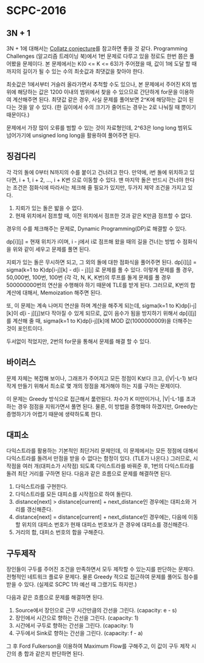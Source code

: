 # SCPC-2016
## 3N + 1
3N + 1에 대해서는 [Collatz conjecture](https://en.wikipedia.org/wiki/Collatz_conjecture)를 참고하면 좋을 것 같다.
Programming Challenges (알고리즘 트레이닝 북)에서 1번 문제로 다루고 있을 정로도 한번 쯤은 풀어봤을 문제이다.
본 문제에서는 K(0 <= K <= 63)가 주어졌을 때, 값이 1에 도달 할 때까지의 길이가 될 수 있는 수의 최솟값과 최댓값을 찾아야 한다.

최솟값은 1에서부터 거슬러 올라가면서 추척할 수도 있으나, 본 문제에서 주어진 K의 범위에 해당하는 값은 1200 이내의 범위에서 찾을 수 있으므로 간단하게 for문을 이용하여 계산해주면 된다.
최댓값 같은 경우, 사실 문제를 풀어보면 2^K에 해당하는 값이 된다는 것을 알 수 있다. (한 길이에서 수의 크기가 줄어드는 경우는 2로 나눠질 때 뿐이기 때문이다.)

문제에서 가장 많이 오류를 범할 수 있는 것이 자료형인데, 2^63은 long long 범위도 넘어가기에 unsigned long long을 활용하여 풀어주면 된다.

## 징검다리
각 각의 돌에 0부터 N까지의 수를 붙이고 건너려고 한다. 만약에, i번 돌에 위치하고 있다면, i + 1, i + 2, ..., i + K번 으로 이동할 수 있다.
맨 마지막 돌은 반드시 건너야 한다는 조건은 점화식에 따라서는 체크해 줄 필요가 있지만, 두가지 제약 조건을 가지고 있다.
1. 지뢰가 있는 돌은 밟을 수 없다.
2. 현재 위치에서 점프할 때, 이전 위치에서 점프한 것과 같은 K만큼 점프할 수 없다.

경우의 수를 체크해주는 문제로, Dynamic Programming(DP)로 해결할 수 있다.

dp[i][j] =  현재 위치가 i이며, i - j에서 i로 점프해 왔을 때의 길을 건너는 방법 수
점화식을 위와 같이 세우고 문제를 풀면 된다.

지뢰가 있는 돌은 무시하면 되고, 그 외의 돌에 대한 점화식을 풀어주면 된다.
dp[i][j] = sigma(k=1 to K)dp[i-j][k] - d[i - j][j] 로 문제를 풀 수 있다.
이렇게 문제를 풀 경우, 50,000번, 100번, 100번 (각 각, N, K, K번)의 루프를 돌게 문제를 풀 경우 500000000번의 연산을 수행해야 하기 때문에 TLE를 받게 된다. 그러므로, K번의 합 계산에 대해서, Memoization 해주면 된다.


또, 이 문제는 계속 나머지 연산을 하며 계산을 해주게 되는데, sigma(k=1 to K)dp[i-j][k]이 d[i - j][j]보다 작아질 수 있게 되므로, 값이 음수가 됨을 방지하기 위해서 dp[i][j]를 계산해 줄 때, sigma(k=1 to K)dp[i-j][k]에 MOD 값(1000000009)을 더해주는 것이 포인트이다.

두서없이 적었지만, 2번의 for문을 통해서 문제를 해결 할 수 있다.

## 바이러스
문제 자체는 복잡해 보이나, 그래프가 주어지고 모든 정점이 K보다 크고, (|V|-L-1) 보다 작게 만들기 위해서 최소로 몇 개의 정점을 제거해야 하는 지를 구하는 문제이다.

이 문제는 Greedy 방식으로 접근해서 풂련된다. 차수가 K 미만이거나, |V|-L-1를 초과하는 경우 점점을 지워가면서 풀면 된다.
물론, 이 방법을 증명해야 하겠지만, Greedy는 증명하기가 어렵기 때문에 생략하도록 한다.

## 대피소
다익스트라를 활용하는 기본적인 최단거리 문제인데, 이 문제에서는 모든 정점에 대해서 다익스트라를 돌려서 만점을 받을 수 없다는 함정이 있다. (TLE가 나온다.)
그러므로, 시작점을 여러 개(대피소가 시작점) 되도록 다익스트라를 바꿔준 후, 1번의 다익스트라를 돌려 최단 거리를 구하면 된다.
다음과 같은 흐름으로 문제를 해결하면 된다.

1. 다익스트라를 구현한다.
2. 다익스트라를 모든 대피소를 시작점으로 하여 돌린다.
3. distance[next] > distance[current] + next_distance인 경우에는 대피소와 거리를 갱신해준다.
4. distance[next] = distance[current] + next_distance인 경우에는, 다음에 이동할 위치의 대피소 번호가 현재 대피소 번호보가 큰 경우에 대피소를 갱신해준다.
5. 거리의 합, 대피소 번호의 합을 구해준다.

## 구두제작
장인들이 구두를 주어진 조건을 만족하면서 모두 제작할 수 있는지를 판단하는 문제다.
전형적인 네트워크 플로우 문제다. 물론 Greedy 적으로 접근하여 문제를 풀어도 점수를 받을 수 있다. (실제로 SCPC 1차 예선 때 그랬기도 하지만.)

다음과 같은 흐름으로 문제를 해결하면 된다.
1. Source에서 장인으로 근무 시간만큼의 간선을 그린다. (capacity: e - s)
2. 장인에서 시간으로 향하는 간선을 그린다. (capacity: 1)
3. 시간에서 구두로 향하는 간선을 그린다. (capacity: 1)
4. 구두에서 Sink로 향하는 간선을 그린다. (capacity: f - a)

그 후 Ford Fulkerson을 이용하여 Maximum Flow를 구해주고, 이 값이 구두 제작 시간의 총 합과 같은지 판단하면 된다.
